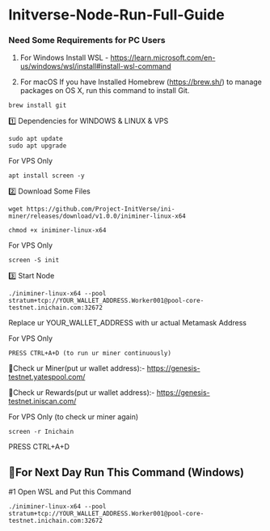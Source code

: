 # Initverse-Node-Run-Full-Guide

### Need Some Requirements for PC Users

1. For Windows Install WSL - https://learn.microsoft.com/en-us/windows/wsl/install#install-wsl-command

2. For macOS If you have Installed Homebrew (https://brew.sh/) to manage packages on OS X,
run this command to install Git.
```
brew install git
```

1️⃣ Dependencies for WINDOWS & LINUX & VPS
```
sudo apt update
sudo apt upgrade
```

For VPS Only
```
apt install screen -y
```

2️⃣ Download Some Files
```
wget https://github.com/Project-InitVerse/ini-miner/releases/download/v1.0.0/iniminer-linux-x64
```
```
chmod +x iniminer-linux-x64
```

For VPS Only
```
screen -S init
```

3️⃣ Start Node
```
./iniminer-linux-x64 --pool stratum+tcp://YOUR_WALLET_ADDRESS.Worker001@pool-core-testnet.inichain.com:32672 
```
Replace ur YOUR_WALLET_ADDRESS with ur actual Metamask Address

For VPS Only
```
PRESS CTRL+A+D (to run ur miner continuously)
```

🔶Check ur Miner(put ur wallet address):- https://genesis-testnet.yatespool.com/

🔶Check ur Rewards(put ur wallet address):- https://genesis-testnet.iniscan.com/

For VPS Only (to check ur miner again)
```
screen -r Inichain
```
PRESS CTRL+A+D

## 🔶For Next Day Run This Command (Windows)

#1 Open WSL and Put this Command 
```
./iniminer-linux-x64 --pool stratum+tcp://YOUR_WALLET_ADDRESS.Worker001@pool-core-testnet.inichain.com:32672
```



